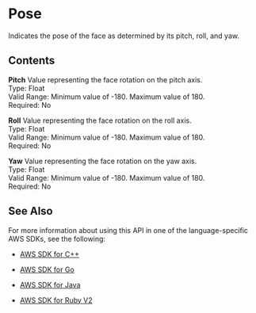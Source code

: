 # Pose<a name="API_Pose"></a>

Indicates the pose of the face as determined by its pitch, roll, and yaw\.

## Contents<a name="API_Pose_Contents"></a>

 **Pitch**   <a name="rekognition-Type-Pose-Pitch"></a>
Value representing the face rotation on the pitch axis\.  
Type: Float  
Valid Range: Minimum value of \-180\. Maximum value of 180\.  
Required: No

 **Roll**   <a name="rekognition-Type-Pose-Roll"></a>
Value representing the face rotation on the roll axis\.  
Type: Float  
Valid Range: Minimum value of \-180\. Maximum value of 180\.  
Required: No

 **Yaw**   <a name="rekognition-Type-Pose-Yaw"></a>
Value representing the face rotation on the yaw axis\.  
Type: Float  
Valid Range: Minimum value of \-180\. Maximum value of 180\.  
Required: No

## See Also<a name="API_Pose_SeeAlso"></a>

For more information about using this API in one of the language\-specific AWS SDKs, see the following:

+  [AWS SDK for C\+\+](http://docs.aws.amazon.com/goto/SdkForCpp/rekognition-2016-06-27/Pose) 

+  [AWS SDK for Go](http://docs.aws.amazon.com/goto/SdkForGoV1/rekognition-2016-06-27/Pose) 

+  [AWS SDK for Java](http://docs.aws.amazon.com/goto/SdkForJava/rekognition-2016-06-27/Pose) 

+  [AWS SDK for Ruby V2](http://docs.aws.amazon.com/goto/SdkForRubyV2/rekognition-2016-06-27/Pose) 